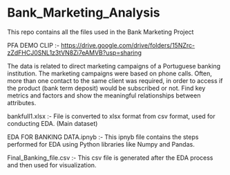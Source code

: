 # Bank_Marketing_Analysis
This repo contains all the files used in the Bank Marketing Project

PFA DEMO CLIP :- https://drive.google.com/drive/folders/15NZrc-zZdFHCJ0SNL1z3tVN8Zi7eAMVB?usp=sharing

The data is related to direct marketing campaigns of a Portuguese banking institution.
The marketing campaigns were based on phone calls. Often, more than one contact to
the same client was required, in order to access if the product (bank term deposit) would
be subscribed or not. Find key metrics and factors and show the meaningful relationships between attributes.


bankfull1.xlsx :- File is converted to xlsx format from csv format, used for conducting EDA. (Main dataset)

EDA FOR BANKING DATA.ipnyb :- This ipnyb file contains the steps performed for EDA using Python libraries like Numpy and Pandas.

Final_Banking_file.csv :- This csv file is generated after the EDA process and then used for visualization.
